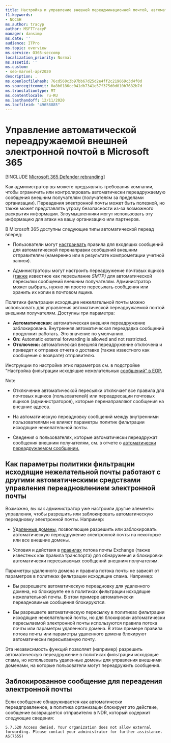 ```yaml
---
title: Настройка и управление внешней переадминационной почтой, автоматическая переадружение, отказ в доступе 5.7.520, отключение внешней переадправления. Администратор отключил внешнюю переадминику, политику нежелательной почты для исходящие сообщений
f1.keywords:
- NOCSH
ms.author: tracyp
author: MSFTTracyP
manager: dansimp
ms.date: ''
audience: ITPro
ms.topic: overview
ms.service: O365-seccomp
localization_priority: Normal
ms.assetid: ''
ms.custom:
- seo-marvel-apr2020
description: .
ms.openlocfilehash: 76cd560c3b97bb67d25d2e4ff2c219669c3d4f0d
ms.sourcegitcommit: 0a8b0186cc041db7341e57f375d0d010b7682b7d
ms.translationtype: MT
ms.contentlocale: ru-RU
ms.lasthandoff: 12/11/2020
ms.locfileid: "49658885"
---
```

# <a name="control-automatic-external-email-forwarding-in-microsoft-365"></a>Управление автоматической переадружаемой внешней электронной почтой в Microsoft 365

[!INCLUDE [Microsoft 365 Defender rebranding](../includes/microsoft-defender-for-office.md)]

Как администратор вы можете предъявлять требования компании, чтобы ограничить или контролировать автоматически переадружаемую сообщения внешним получателям (получателям за пределами организации). Переадения электронной почты может быть полезной, но также может представлять угрозу безопасности из-за возможного раскрытия информации. Злоумышленники могут использовать эту информацию для атаки на вашу организацию или партнеров.

В Microsoft 365 доступны следующие типы автоматической переад вперед:

- Пользователи могут [настраивать](https://support.microsoft.com/office/c24f5dea-9465-4df4-ad17-a50704d66c59) правила для входящих сообщений для автоматической перенаправки сообщений внешним отправителям (намеренно или в результате компрометации учетной записи).

- Администраторы могут настроить переадружение почтовых ящиков [(также](https://docs.microsoft.com/exchange/recipients-in-exchange-online/manage-user-mailboxes/configure-email-forwarding) известное как пересылание _SMTP)_ для автоматической пересылки сообщений внешним получателям. Администратор может выбрать, нужно ли просто пересылать сообщения или хранить их копии в почтовом ящике.

Политики фильтрации исходящие нежелательной почты можно использовать для управления автоматической переадружаемой почтой внешним получателям. Доступны три параметра:

- **Автоматическая:** автоматическая внешняя переадружение заблокирована. Внутренняя автоматическая переададка сообщений продолжит работать. Это значение по умолчанию.
- **On:** Automatic external forwarding is allowed and not restricted.
- **Отключено:** автоматическая внешняя переадружение отключена и приведет к отправке отчета о доставке (также известного как сообщение о возврате) отправителю.

Инструкции по настройке этих параметров см. в подстройке "Настройка фильтрации исходящие нежелательных [сообщений" в EOP.](configure-the-outbound-spam-policy.md)

> [!NOTE]
>
> - Отключение автоматической пересылки отключает все правила для почтовых ящиков (пользователей) или переадресации почтовых ящиков (администраторов), которые перенаправляют сообщения на внешние адреса.
>
> - На автоматическую переадновку сообщений между внутренними пользователями не влияют параметры политик фильтрации исходящие нежелательной почты.
>
> - Сведения о пользователях, которые автоматически переадружат сообщения внешним получателям, см. в отчете о [автоматически переадружаемом сообщении.](mfi-auto-forwarded-messages-report.md)

## <a name="how-the-outbound-spam-filter-policy-settings-work-with-other-automatic-email-forwarding-controls"></a>Как параметры политики фильтрации исходящие нежелательной почты работают с другими автоматическими средствами управления переадновлением электронной почты

Возможно, вы как администратор уже настроили другие элементы управления, чтобы разрешить или заблокировать автоматическую переадновку электронной почты. Например:

- [Удаленные домены,](https://docs.microsoft.com/exchange/mail-flow-best-practices/remote-domains/remote-domains) позволяющие разрешить или заблокировать автоматическую переадружение электронной почты на некоторые или все внешние домены.

- Условия и действия в [правилах](https://docs.microsoft.com/exchange/security-and-compliance/mail-flow-rules/mail-flow-rules) потока почты Exchange (также известных как правила транспорта) для обнаружения и блокировки автоматически пересылаемых сообщений внешним получателям.

Параметры удаленного домена и правила потока почты не зависят от параметров в политиках фильтрации исходящие спама. Например:

- Вы разрешаете автоматическую переадновку для удаленного домена, но блокируете ее в политиках фильтрации исходящие нежелательной почты. В этом примере автоматически переадновимые сообщения блокируются.

- Вы разрешаете автоматическую пересылку в политиках фильтрации исходящие нежелательной почты, но для блокировки автоматически пересылаемой электронной почты используются правила потока почты или параметры удаленного домена. В этом примере правила потока почты или параметры удаленного домена блокируют автоматически пересылаемую почту.

Эта независимость функций позволяет (например) разрешить автоматическую переадружение в политиках фильтрации исходящие спама, но использовать удаленные домены для управления внешними доменами, на которые пользователи могут переадружить сообщения.

## <a name="the-blocked-email-forwarding-message"></a>Заблокированное сообщение для переадения электронной почты

Если сообщение обнаруживается как автоматически переадправленное,  а политика организации блокирует это действие, сообщение возвращается отправителю в NDR, который содержит следующие сведения:

`5.7.520 Access denied, Your organization does not allow external forwarding. Please contact your administrator for further assistance. AS(7555)`
